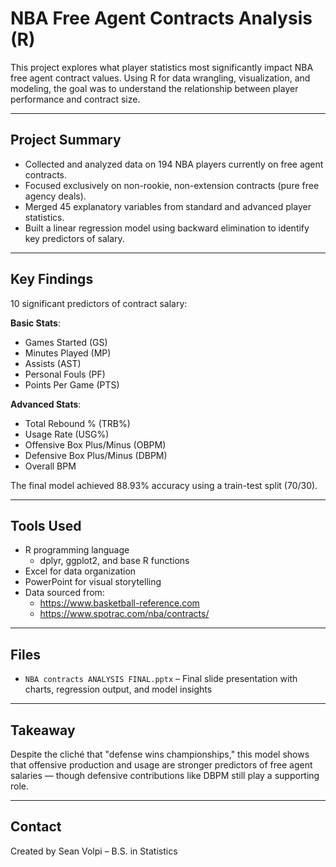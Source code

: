 # NBA Free Agent Contracts Analysis (R)

This project explores what player statistics most significantly impact NBA free agent contract values. Using R for data wrangling, visualization, and modeling, the goal was to understand the relationship between player performance and contract size.

---

## Project Summary

- Collected and analyzed data on 194 NBA players currently on free agent contracts.
- Focused exclusively on non-rookie, non-extension contracts (pure free agency deals).
- Merged 45 explanatory variables from standard and advanced player statistics.
- Built a linear regression model using backward elimination to identify key predictors of salary.

---

## Key Findings

10 significant predictors of contract salary:

**Basic Stats**:  
- Games Started (GS)  
- Minutes Played (MP)  
- Assists (AST)  
- Personal Fouls (PF)  
- Points Per Game (PTS)

**Advanced Stats**:  
- Total Rebound % (TRB%)  
- Usage Rate (USG%)  
- Offensive Box Plus/Minus (OBPM)  
- Defensive Box Plus/Minus (DBPM)  
- Overall BPM

The final model achieved 88.93% accuracy using a train-test split (70/30).

---

## Tools Used

- R programming language  
  - dplyr, ggplot2, and base R functions  
- Excel for data organization  
- PowerPoint for visual storytelling  
- Data sourced from:  
  - https://www.basketball-reference.com  
  - https://www.spotrac.com/nba/contracts/

---

## Files

- `NBA contracts ANALYSIS FINAL.pptx` – Final slide presentation with charts, regression output, and model insights

---

## Takeaway

Despite the cliché that "defense wins championships," this model shows that offensive production and usage are stronger predictors of free agent salaries — though defensive contributions like DBPM still play a supporting role.

---

## Contact

Created by Sean Volpi – B.S. in Statistics  
